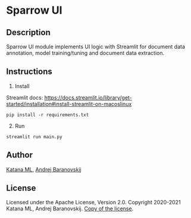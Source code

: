 # Sparrow UI

## Description

Sparrow UI module implements UI logic with Streamlit for document data annotation, model training/tuning and document data extraction.

## Instructions

1. Install

Streamlit docs:
https://docs.streamlit.io/library/get-started/installation#install-streamlit-on-macoslinux

```
pip install -r requirements.txt
```

2. Run

```
streamlit run main.py
```

## Author

[Katana ML](https://katanaml.io), [Andrej Baranovskij](https://github.com/abaranovskis-redsamurai)

## License

Licensed under the Apache License, Version 2.0. Copyright 2020-2021 Katana ML, Andrej Baranovskij. [Copy of the license](https://github.com/katanaml/sparrow/blob/main/LICENSE).

